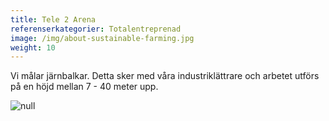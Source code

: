 ```yaml
---
title: Tele 2 Arena
referenserkategorier: Totalentreprenad
image: /img/about-sustainable-farming.jpg
weight: 10
---
```

Vi målar järnbalkar. Detta sker med våra industriklättrare och arbetet utförs på en höjd mellan 7 - 40 meter upp.

![null](/img/342342.jpg)
